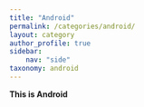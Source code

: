```yaml
---
title: "Android"
permalink: /categories/android/
layout: category
author_profile: true
sidebar:
    nav: "side"
taxonomy: android
---
```


**This is Android**
